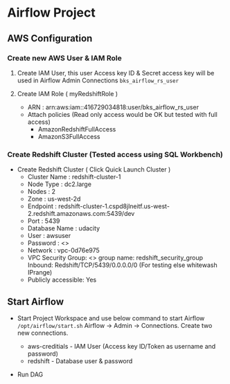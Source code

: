 # Airflow Project
## AWS Configuration
### Create new AWS User & IAM Role
1. Create IAM User, this user Access key ID & Secret access key will be used in Airflow Admin Connections ```bks_airflow_rs_user```

2. Create IAM Role ( myRedshiftRole )
    * ARN : arn:aws:iam::416729034818:user/bks_airflow_rs_user
    * Attach policies (Read only access would be OK but tested with full access)
        * AmazonRedshiftFullAccess  
        * AmazonS3FullAccess                  

### Create Redshift Cluster (Tested access using SQL Workbench)
* Create Redshift Cluster ( Click Quick Launch Cluster )
    * Cluster Name : redshift-cluster-1
    * Node Type : dc2.large
    * Nodes : 2
    * Zone : us-west-2d
    * Endpoint : redshift-cluster-1.cspd8jlneitf.us-west-2.redshift.amazonaws.com:5439/dev
    * Port : 5439
    * Database Name : udacity
    * User : awsuser
    * Password : <>
    * Network : vpc-0d76e975
    * VPC Security Group: <> group name: redshift_security_group Inbound: Redshift/TCP/5439/0.0.0.0/0 (For testing else whitewash IPrange)
    * Publicly accessible: Yes
    

## Start Airflow
* Start Project Workspace and  use below command to start Airflow ```/opt/airflow/start.sh```
Airflow -> Admin -> Connections. Create two new connections. 
    * aws-creditials - IAM User (Access key ID/Token as username and password)
    * redshift - Database user & password
    
* Run DAG
